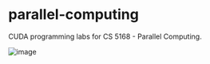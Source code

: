 # parallel-computing
CUDA programming labs for CS 5168 - Parallel Computing.

![image](https://github.com/jack-margeson/parallel-computing/assets/31900546/f807d5ec-da46-42c2-b746-d6f2c7fafdfc)

